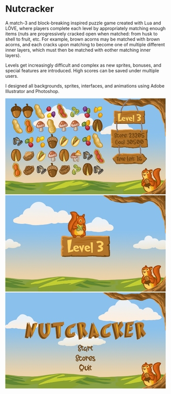 # Nutcracker 

A match-3 and block-breaking inspired puzzle game created with Lua and LÖVE, where players complete each level by appropriately matching enough items (nuts are progressively cracked open when matched: from husk to shell to fruit, etc. For example, brown acorns may be matched with brown acorns, and each cracks upon matching to become one of multiple different inner layers, which must then be matched with eother matching inner layers). 

Levels get increasingly difficult and complex as new sprites, bonuses, and special features are introduced. High scores can be saved under multiple users.

I designed all backgrounds, sprites, interfaces, and animations using Adobe Illustrator and Photoshop.


![Play Screen](images/gameplay.png)
![Level Screen](images/level.png)
![Title Screen](images/title.png)
